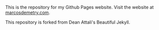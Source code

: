 This is the repository for my Github Pages website. Visit the website at [marcosdemetry.com](marcosdemetry.com).

This repository is forked from Dean Attali's Beautiful Jekyll.
